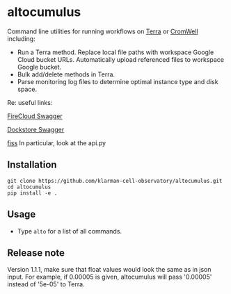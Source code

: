 # altocumulus

Command line utilities for running workflows on [Terra](https://app.terra.bio/) or [CromWell](https://github.com/broadinstitute/cromwell) including:

- Run a Terra method. Replace local file paths with workspace Google Cloud bucket URLs. Automatically
    upload referenced files to workspace Google bucket.
- Bulk add/delete methods in Terra.
- Parse monitoring log files to determine optimal instance type and disk space.

Re: useful links:

[FireCloud Swagger](https://api.firecloud.org/)

[Dockstore Swagger](https://dockstore.org/api/static/swagger-ui/index.html)

[fiss](https://github.com/broadinstitute/fiss) In particular, look at the api.py

## Installation

    git clone https://github.com/klarman-cell-observatory/altocumulus.git
    cd altocumulus
    pip install -e .

## Usage
- Type `alto` for a list of all commands.


## Release note

Version 1.1.1, make sure that float values would look the same as in json input. For example, if 0.00005 is given, altocumulus will pass '0.00005' instead of '5e-05' to Terra.
